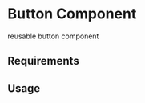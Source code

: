 # Button Component
reusable button component

## Requirements
<!-- todo -->
  
## Usage
<!-- todo -->